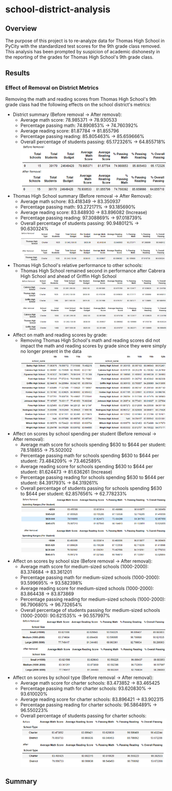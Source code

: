 # school-district-analysis

## Overview

The purpose of this project is to re-analyze data for Thomas High School in PyCity with the standardized test scores for the 9th grade class removed.  This analysis has been prompted by suspicion of academic dishonesty in the reporting of the grades for Thomas High School's 9th grade class. 

## Results

### Effect of Removal on District Metrics

Removing the math and reading scores from Thomas High School's 9th grade class had the following effects on the school district's metrics:

* District summary (Before removal -> After removal):
    * Average math score: 78.985371 -> 78.930533
    * Percentage passing math: 74.890853% -> 74.760392%
    * Average reading score: 81.87784 -> 81.855796
    * Percentage passing reading: 85.805463% -> 85.659666%
    * Overall percentage of students passing: 65.172326% -> 64.855718%
    ![District Summary Comparison](Resources/district_summary_comparison.png)
* Thomas High School summary (Before removal -> After Removal):
    * Average math schore: 83.418349 -> 83.350937
    * Percentage passing math: 93.272171% -> 93.185690%
    * Average reading score: 83.848930 -> 83.896082 (Increase)
    * Percentage passing reading: 97.308869% -> 97.018739%
    * Overall percentage of students passing: 90.948012% -> 90.630324%
    ![Thomas High School Summary Comparison](Resources/school_summary_comparison.png)
* Thomas High School's relative performance to other schools:
    * Thomas High School remained second in performance after Cabrera High School and ahead of Griffin High School
    ![Relative Performance Comparison](Resources/relative_performance_comparison.png)
* Affect on math and reading scores by grade:
    * Removing Thomas High School's math and reading scores did not impact the math and reading scores by grade since they were simply no longer present in the data
    ![Math and Reading Scores by Grade](Resources/scores_by_grade.png)
* Affect on scores by school spending per student (Before removal -> After removal):
    * Average math score for schools spending $630 to $644 per student: 78.518855 -> 75.502002
    * Percentage passing math for schools spending $630 to $644 per student: 73.484209% -> 73.462589%
    * Average reading score for schools spending $630 to $644 per student: 81.624473 -> 81.636261 (Increase)
    * Percentage passing reading for schools spending $630 to $644 per student: 84.391793% -> 84.319261%
    * Overall percentage of students passing for schools spending $630 to $644 per student: 62.857656% -> 62.778233%
    ![Scores by Spending per Student Comparison](Resources/scores_by_spending_comparison.png)
* Affect on scores by school size (Before removal -> After removal):
    * Average math score for medium-sized schools (1000-2000): 83.374684 -> 83.361201
    * Percentage passing math for medium-sized schools (1000-2000): 93.599695% -> 93.582398%
    * Average reading score for medium-sized schools (1000-2000): 83.864438 -> 83.873869
    * Percentage passing reading for medium-sized schools (1000-2000): 96.790680% -> 96.732654%
    * Overall percentage of students passing for medium-sized schools (1000-2000): 90.621535% -> 90.557997%
    ![Scores by School Size Comparison](Resources/scores_by_school_size_comparison.png)
* Affect on scores by school type (Before removal -> After removal):
    * Average math score for charter schools: 83.473852 -> 83.465425
    * Percentage passing math for charter schools: 93.620830% -> 93.610020%
    * Average reading score for charter schools: 83.896421 -> 83.902315
    * Percentage passing reading for charter schools: 96.586489% -> 96.550223%
    * Overall percentage of students passing for charter schools: 
    ![Scores by School Type Comparison](Resources/scores_by_school_type_comparison.png)

## Summary


